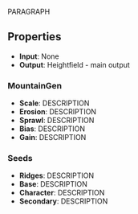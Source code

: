 
PARAGRAPH

## Properties
- **Input**: None
- **Output**: Heightfield - main output
### MountainGen 
- **Scale**: DESCRIPTION
- **Erosion**: DESCRIPTION
- **Sprawl**: DESCRIPTION
- **Bias**: DESCRIPTION
- **Gain**: DESCRIPTION
### Seeds 
- **Ridges**: DESCRIPTION
- **Base**: DESCRIPTION
- **Character**: DESCRIPTION
- **Secondary**: DESCRIPTION




